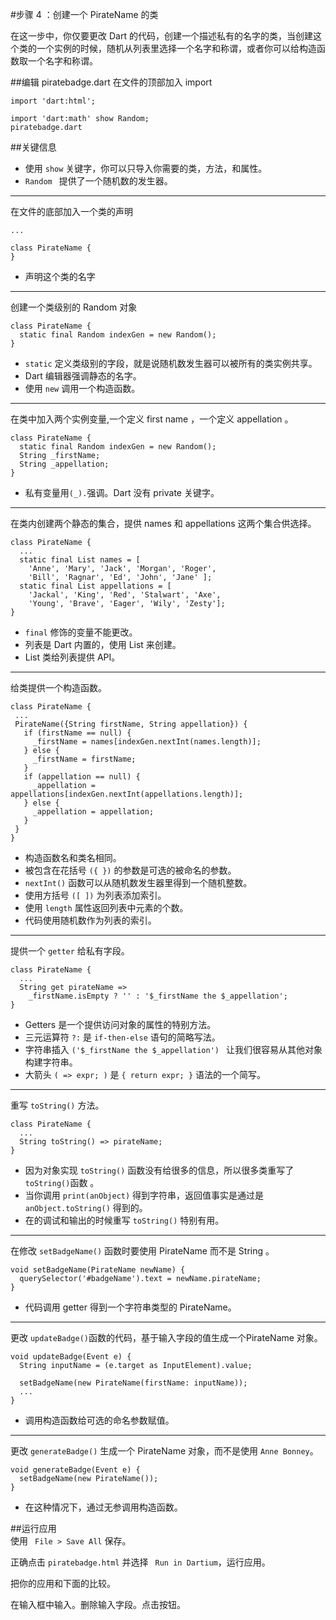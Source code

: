 #步骤 4 ：创建一个 PirateName 的类

在这一步中，你仅要更改 Dart 的代码，创建一个描述私有的名字的类，当创建这个类的一个实例的时候，随机从列表里选择一个名字和称谓，或者你可以给构造函数取一个名字和称谓。

##编辑 piratebadge.dart
在文件的顶部加入 import  
  
```
import 'dart:html';

import 'dart:math' show Random;
piratebadge.dart
```     
 
##关键信息
- 使用 `show` 关键字，你可以只导入你需要的类，方法，和属性。
- `Random ` 提供了一个随机数的发生器。  

---
在文件的底部加入一个类的声明 

```
...

class PirateName {
}
```  

- 声明这个类的名字  

---
创建一个类级别的 Random 对象

```
class PirateName {
  static final Random indexGen = new Random();
}
```

- `static` 定义类级别的字段，就是说随机数发生器可以被所有的类实例共享。
- Dart 编辑器强调静态的名字。
- 使用 `new` 调用一个构造函数。  

---  
在类中加入两个实例变量,一个定义 first name ，一个定义 appellation 。  

```
class PirateName {
  static final Random indexGen = new Random();
  String _firstName;
  String _appellation;
}
``` 
- 私有变量用`(_).`强调。Dart 没有 private 关键字。  
 
---
在类内创建两个静态的集合，提供 names 和 appellations 这两个集合供选择。

```
class PirateName {
  ...
  static final List names = [
    'Anne', 'Mary', 'Jack', 'Morgan', 'Roger',
    'Bill', 'Ragnar', 'Ed', 'John', 'Jane' ];
  static final List appellations = [
    'Jackal', 'King', 'Red', 'Stalwart', 'Axe',
    'Young', 'Brave', 'Eager', 'Wily', 'Zesty'];
}
```
- `final` 修饰的变量不能更改。
- 列表是 Dart 内置的，使用 List 来创建。
- List 类给列表提供 API。  

---
 给类提供一个构造函数。
 
 ```
 class PirateName {
  ...
  PirateName({String firstName, String appellation}) {
    if (firstName == null) {
      _firstName = names[indexGen.nextInt(names.length)];
    } else {
      _firstName = firstName;
    }
    if (appellation == null) {
      _appellation = appellations[indexGen.nextInt(appellations.length)];
    } else {
      _appellation = appellation;
    }
  }
}
```  
- 构造函数名和类名相同。
- 被包含在花括号 `({ })` 的参数是可选的被命名的参数。
- `nextInt()` 函数可以从随机数发生器里得到一个随机整数。
- 使用方括号 `([ ])` 为列表添加索引。
- 使用 `length` 属性返回列表中元素的个数。
- 代码使用随机数作为列表的索引。    

---
提供一个 `getter` 给私有字段。

```
class PirateName {
  ...
  String get pirateName =>
    _firstName.isEmpty ? '' : '$_firstName the $_appellation';
}
```  
- Getters 是一个提供访问对象的属性的特别方法。
- 三元运算符 `?:` 是 `if-then-else` 语句的简略写法。
- 字符串插入 `('$_firstName the $_appellation') ` 让我们很容易从其他对象构建字符串。
- 大箭头 `( => expr; )` 是 `{ return expr; }` 语法的一个简写。   
 
---
重写 `toString()` 方法。  

```
class PirateName {
  ...
  String toString() => pirateName;
}
```  
- 因为对象实现 `toString()` 函数没有给很多的信息，所以很多类重写了 `toString()`函数 。  
- 当你调用 `print(anObject)` 得到字符串，返回值事实是通过是 `anObject.toString()` 得到的。  
- 在的调试和输出的时候重写 `toString()` 特别有用。  
 
---
在修改 `setBadgeName()` 函数时要使用 PirateName 而不是 String 。    

```
void setBadgeName(PirateName newName) {
  querySelector('#badgeName').text = newName.pirateName;
}
```
- 代码调用 getter 得到一个字符串类型的 PirateName。  
  
---
更改 `updateBadge()`函数的代码，基于输入字段的值生成一个PirateName 对象。  

```
void updateBadge(Event e) {
  String inputName = (e.target as InputElement).value;
  
  setBadgeName(new PirateName(firstName: inputName));
  ...
}
```
- 调用构造函数给可选的命名参数赋值。  

---  
更改 ` generateBadge() ` 生成一个 PirateName 对象，而不是使用 `Anne Bonney`。

```
void generateBadge(Event e) {
  setBadgeName(new PirateName());
}

```  
- 在这种情况下，通过无参调用构造函数。

##运行应用  
使用 ` File > Save All` 保存。  

正确点击 `piratebadge.html` 并选择 ` Run in Dartium`，运行应用。

把你的应用和下面的比较。

在输入框中输入。删除输入字段。点击按钮。  




  
